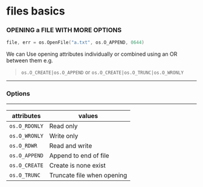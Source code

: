 # files basics


### OPENING a FILE WITH MORE OPTIONS

```go
file, err = os.OpenFile("a.txt", os.O_APPEND, 0644)
```

We can Use opening attributes individually or combined using an OR between them e.g.
>  `os.O_CREATE|os.O_APPEND`
or `os.O_CREATE|os.O_TRUNC|os.O_WRONLY`
-----------
### Options
-----------

|attributes|values        |
|---------|---------------|
|`os.O_RDONLY`| Read only |
|`os.O_WRONLY`| Write only |
|`os.O_RDWR` | Read and write |
|`os.O_APPEND`| Append to end of file |
|`os.O_CREATE`| Create is none exist |
|`os.O_TRUNC` | Truncate file when opening |